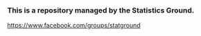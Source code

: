 ### This is a repository managed by the Statistics Ground.

https://www.facebook.com/groups/statground
